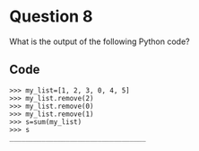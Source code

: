 # Question 8
What is the output of the following Python code?

## Code

```
>>> my_list=[1, 2, 3, 0, 4, 5]
>>> my_list.remove(2)
>>> my_list.remove(0)
>>> my_list.remove(1)
>>> s=sum(my_list)
>>> s
__________________________________
```